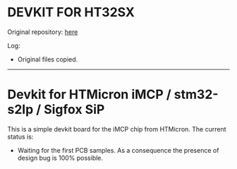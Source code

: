 # DEVKIT FOR HT32SX

Original repository: [here](https://github.com/disk91/HTMICRON-iMCP-devkit)

Log:
* Original files copied.

<hr>

# Devkit for HTMicron iMCP / stm32-s2lp / Sigfox SiP

This is a simple devkit board for the iMCP chip from HTMicron.
The current status is:
- Waiting for the first PCB samples. As a consequence the presence of design bug is 100% possible.

